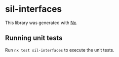 # sil-interfaces

This library was generated with [Nx](https://nx.dev).

## Running unit tests

Run `nx test sil-interfaces` to execute the unit tests.
